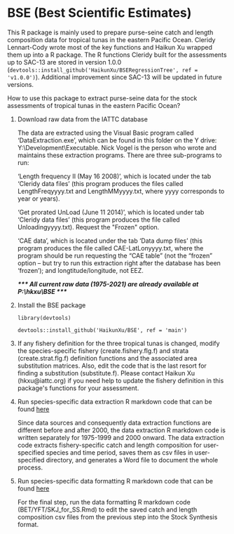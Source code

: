 # BSE (Best Scientific Estimates)

This R package is mainly used to prepare purse-seine catch and length composition data for tropical tunas in the eastern Pacific Ocean. Cleridy Lennart-Cody wrote most of the key functions and Haikun Xu wrapped them up into a R package. The R functions Cleridy built for the assessments up to SAC-13 are stored in version 1.0.0 (`devtools::install_github('HaikunXu/BSERegressionTree', ref = 'v1.0.0')`). Additional improvement since SAC-13 will be updated in future versions.

How to use this package to extract purse-seine data for the stock assessments of tropical tunas in the eastern Pacific Ocean?

1.  Download raw data from the IATTC database

    The data are extracted using the Visual Basic program called ‘DataExtraction.exe’, which can be found in this folder on the Y drive: Y:\\Development\\Executable. Nick Vogel is the person who wrote and maintains these extraction programs. There are three sub-programs to run:

    ‘Length frequency II (May 16 2008)’, which is located under the tab ‘Cleridy data files’ (this program produces the files called LengthFreqyyyy.txt and LengthMMyyyy.txt, where yyyy corresponds to year or years).

    ‘Get prorated UnLoad (June 11 2014)’, which is located under tab ‘Cleridy data files’ (this program produces the file called Unloadingyyyy.txt). Request the "Frozen" option.

    ‘CAE data’, which is located under the tab ‘Data dump files’ (this program produces the file called CAE-LatLonyyyy.txt, where the program should be run requesting the “CAE table” (not the “frozen” option – but try to run this extraction right after the database has been ‘frozen’); and longtitude/longitude, not EEZ.

    ***\*\*\* All current raw data (1975-2021) are already available at P:\\hkxu\\BSE \*\*\****

2.  Install the BSE package

    `library(devtools)`

    `devtools::install_github('HaikunXu/BSE', ref = 'main')`

3.  If any fishery definition for the three tropical tunas is changed, modify the species-specific fishery (create.fishery.flg.f) and strata (create.strat.flg.f) definition functions and the associated area substitution matrices. Also, edit the code that is the last resort for finding a substitution (substitute.f). Please contact Haikun Xu (hkxu\@iattc.org) if you need help to update the fishery definition in this package's functions for your assessment.

4.  Run species-specific data extraction R markdown code that can be found [here](https://github.com/HaikunXu/BSE/tree/main/manual)

    Since data sources and consequently data extraction functions are different before and after 2000, the data extraction R markdown code is written separately for 1975-1999 and 2000 onward. The data extraction code extracts fishery-specific catch and length composition for user-specified species and time period, saves them as csv files in user-specified directory, and generates a Word file to document the whole process.

5.  Run species-specific data formatting R markdown code that can be found [here](https://github.com/HaikunXu/BSE/tree/main/manual)

    For the final step, run the data formatting R markdown code (BET/YFT/SKJ_for_SS.Rmd) to edit the saved catch and length composition csv files from the previous step into the Stock Synthesis format.
